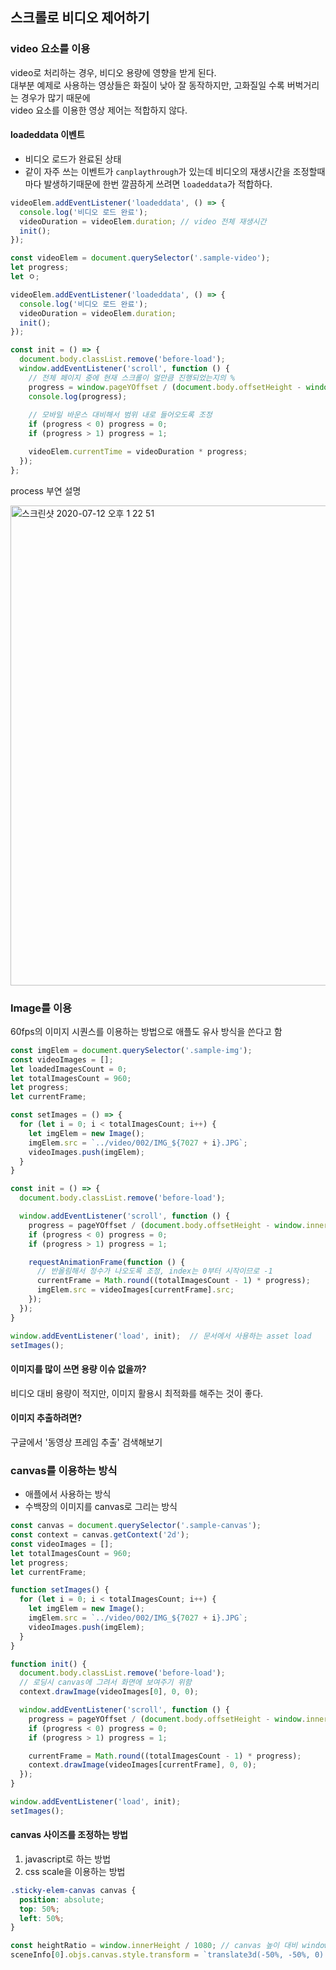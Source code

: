 ## 스크롤로 비디오 제어하기

### video 요소를 이용
video로 처리하는 경우, 비디오 용량에 영향을 받게 된다.  
대부분 예제로 사용하는 영상들은 화질이 낮아 잘 동작하지만, 고화질일 수록 버벅거리는 경우가 많기 때문에  
video 요소를 이용한 영상 제어는 적합하지 않다.

#### loadeddata 이벤트
- 비디오 로드가 완료된 상태
- 같이 자주 쓰는 이벤트가 `canplaythrough`가 있는데 비디오의 재생시간을 조정할때마다 발생하기때문에 한번 깔끔하게 쓰려면 `loadeddata`가 적합하다.

```javascript
videoElem.addEventListener('loadeddata', () => {
  console.log('비디오 로드 완료');
  videoDuration = videoElem.duration; // video 전체 재생시간
  init();
});
```

```javascript
const videoElem = document.querySelector('.sample-video');
let progress;
let ㅇ;

videoElem.addEventListener('loadeddata', () => {
  console.log('비디오 로드 완료');
  videoDuration = videoElem.duration;
  init();
});

const init = () => {
  document.body.classList.remove('before-load');
  window.addEventListener('scroll', function () {
    // 전체 페이지 중에 현재 스크롤이 얼만큼 진행되었는지의 %
    progress = window.pageYOffset / (document.body.offsetHeight - window.innerHeight);
    console.log(progress);
    
    // 모바일 바운스 대비해서 범위 내로 들어오도록 조정
    if (progress < 0) progress = 0;
    if (progress > 1) progress = 1;

    videoElem.currentTime = videoDuration * progress;
  });
};
```

process 부연 설명

<img width="768" alt="스크린샷 2020-07-12 오후 1 22 51" src="https://user-images.githubusercontent.com/26196090/87238954-4d2f7f00-c444-11ea-8a58-15f0de7ecfbf.png">


### Image를 이용
60fps의 이미지 시퀀스를 이용하는 방법으로 애플도 유사 방식을 쓴다고 함

```javascript
const imgElem = document.querySelector('.sample-img');
const videoImages = [];
let loadedImagesCount = 0;
let totalImagesCount = 960;
let progress;
let currentFrame;

const setImages = () => {
  for (let i = 0; i < totalImagesCount; i++) {
    let imgElem = new Image();
    imgElem.src = `../video/002/IMG_${7027 + i}.JPG`;
    videoImages.push(imgElem);
  }
}

const init = () => {
  document.body.classList.remove('before-load');

  window.addEventListener('scroll', function () {
    progress = pageYOffset / (document.body.offsetHeight - window.innerHeight);
    if (progress < 0) progress = 0;
    if (progress > 1) progress = 1;

    requestAnimationFrame(function () {
      // 반올림해서 정수가 나오도록 조정, index는 0부터 시작이므로 -1
      currentFrame = Math.round((totalImagesCount - 1) * progress);
      imgElem.src = videoImages[currentFrame].src;
    });
  });
}

window.addEventListener('load', init);  // 문서에서 사용하는 asset load
setImages();
```

#### 이미지를 많이 쓰면 용량 이슈 없을까?  
비디오 대비 용량이 적지만, 이미지 활용시 최적화를 해주는 것이 좋다.

#### 이미지 추출하려면?
구글에서 '동영상 프레임 추출' 검색해보기

### canvas를 이용하는 방식
- 애플에서 사용하는 방식
- 수백장의 이미지를 canvas로 그리는 방식
```javascript
const canvas = document.querySelector('.sample-canvas');
const context = canvas.getContext('2d');
const videoImages = [];
let totalImagesCount = 960;
let progress;
let currentFrame;

function setImages() {
  for (let i = 0; i < totalImagesCount; i++) {
    let imgElem = new Image();
    imgElem.src = `../video/002/IMG_${7027 + i}.JPG`;
    videoImages.push(imgElem);
  }
}

function init() {
  document.body.classList.remove('before-load');
  // 로딩시 canvas에 그려서 화면에 보여주기 위함
  context.drawImage(videoImages[0], 0, 0);

  window.addEventListener('scroll', function () {
    progress = pageYOffset / (document.body.offsetHeight - window.innerHeight);
    if (progress < 0) progress = 0;
    if (progress > 1) progress = 1;

    currentFrame = Math.round((totalImagesCount - 1) * progress);
    context.drawImage(videoImages[currentFrame], 0, 0);
  });
}

window.addEventListener('load', init);
setImages();
```

#### canvas 사이즈를 조정하는 방법
1. javascript로 하는 방법
2. css scale을 이용하는 방법
  ```css
  .sticky-elem-canvas canvas {
    position: absolute;
    top: 50%;
    left: 50%;
  }
  ```
  ```javascript
  const heightRatio = window.innerHeight / 1080; // canvas 높이 대비 window의 높이
  sceneInfo[0].objs.canvas.style.transform = `translate3d(-50%, -50%, 0) scale(${heightRatio})`;
  ```